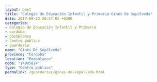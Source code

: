 ```yaml
---
layout: post
title: "Colegio de Educación Infantil y Primaria Ginés De Sepúlveda"
date: 2017-09-20 20:57:05 +0200
categories:
- Colegio de Educación Infantil y Primaria
- cordoba
- pozoblanco
- Centro público
- guarderia
name: "Ginés De Sepúlveda"
province: "Córdoba"
location: "Pozoblanco"
code: "14005614"
type: "Centro público"
permalink: /guarderias/gines-de-sepulveda.html
---
```

